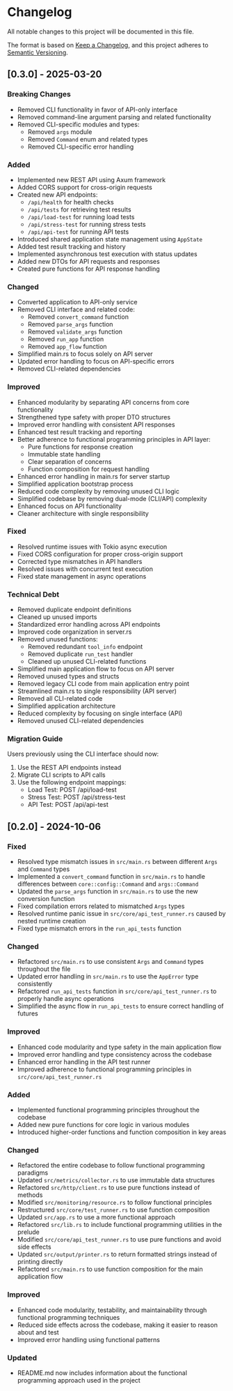 # Changelog

All notable changes to this project will be documented in this file.

The format is based on [Keep a Changelog](https://keepachangelog.com/en/1.0.0/),
and this project adheres to [Semantic Versioning](https://semver.org/spec/v2.0.0.html).

## [0.3.0] - 2025-03-20

### Breaking Changes

- Removed CLI functionality in favor of API-only interface
- Removed command-line argument parsing and related functionality
- Removed CLI-specific modules and types:
  - Removed `args` module
  - Removed `Command` enum and related types
  - Removed CLI-specific error handling

### Added

- Implemented new REST API using Axum framework
- Added CORS support for cross-origin requests
- Created new API endpoints:
  - `/api/health` for health checks
  - `/api/tests` for retrieving test results
  - `/api/load-test` for running load tests
  - `/api/stress-test` for running stress tests
  - `/api/api-test` for running API tests
- Introduced shared application state management using `AppState`
- Added test result tracking and history
- Implemented asynchronous test execution with status updates
- Added new DTOs for API requests and responses
- Created pure functions for API response handling

### Changed

- Converted application to API-only service
- Removed CLI interface and related code:
  - Removed `convert_command` function
  - Removed `parse_args` function
  - Removed `validate_args` function
  - Removed `run_app` function
  - Removed `app_flow` function
- Simplified main.rs to focus solely on API server
- Updated error handling to focus on API-specific errors
- Removed CLI-related dependencies

### Improved

- Enhanced modularity by separating API concerns from core functionality
- Strengthened type safety with proper DTO structures
- Improved error handling with consistent API responses
- Enhanced test result tracking and reporting
- Better adherence to functional programming principles in API layer:
  - Pure functions for response creation
  - Immutable state handling
  - Clear separation of concerns
  - Function composition for request handling
- Enhanced error handling in main.rs for server startup
- Simplified application bootstrap process
- Reduced code complexity by removing unused CLI logic
- Simplified codebase by removing dual-mode (CLI/API) complexity
- Enhanced focus on API functionality
- Cleaner architecture with single responsibility

### Fixed

- Resolved runtime issues with Tokio async execution
- Fixed CORS configuration for proper cross-origin support
- Corrected type mismatches in API handlers
- Resolved issues with concurrent test execution
- Fixed state management in async operations

### Technical Debt

- Removed duplicate endpoint definitions
- Cleaned up unused imports
- Standardized error handling across API endpoints
- Improved code organization in server.rs
- Removed unused functions:
  - Removed redundant `tool_info` endpoint
  - Removed duplicate `run_test` handler
  - Cleaned up unused CLI-related functions
- Simplified main application flow to focus on API server
- Removed unused types and structs
- Removed legacy CLI code from main application entry point
- Streamlined main.rs to single responsibility (API server)
- Removed all CLI-related code
- Simplified application architecture
- Reduced complexity by focusing on single interface (API)
- Removed unused CLI-related dependencies

### Migration Guide

Users previously using the CLI interface should now:
1. Use the REST API endpoints instead
2. Migrate CLI scripts to API calls
3. Use the following endpoint mappings:
   - Load Test: POST /api/load-test
   - Stress Test: POST /api/stress-test
   - API Test: POST /api/api-test

## [0.2.0] - 2024-10-06

### Fixed

-   Resolved type mismatch issues in `src/main.rs` between different `Args` and `Command` types
-   Implemented a `convert_command` function in `src/main.rs` to handle differences between `core::config::Command` and `args::Command`
-   Updated the `parse_args` function in `src/main.rs` to use the new conversion function
-   Fixed compilation errors related to mismatched `Args` types
-   Resolved runtime panic issue in `src/core/api_test_runner.rs` caused by nested runtime creation
-   Fixed type mismatch errors in the `run_api_tests` function

### Changed

-   Refactored `src/main.rs` to use consistent `Args` and `Command` types throughout the file
-   Updated error handling in `src/main.rs` to use the `AppError` type consistently
-   Refactored `run_api_tests` function in `src/core/api_test_runner.rs` to properly handle async operations
-   Simplified the async flow in `run_api_tests` to ensure correct handling of futures

### Improved

-   Enhanced code modularity and type safety in the main application flow
-   Improved error handling and type consistency across the codebase
-   Enhanced error handling in the API test runner
-   Improved adherence to functional programming principles in `src/core/api_test_runner.rs`

### Added

-   Implemented functional programming principles throughout the codebase
-   Added new pure functions for core logic in various modules
-   Introduced higher-order functions and function composition in key areas

### Changed

-   Refactored the entire codebase to follow functional programming paradigms
-   Updated `src/metrics/collector.rs` to use immutable data structures
-   Refactored `src/http/client.rs` to use pure functions instead of methods
-   Modified `src/monitoring/resource.rs` to follow functional principles
-   Restructured `src/core/test_runner.rs` to use function composition
-   Updated `src/app.rs` to use a more functional approach
-   Refactored `src/lib.rs` to include functional programming utilities in the prelude
-   Modified `src/core/api_test_runner.rs` to use pure functions and avoid side effects
-   Updated `src/output/printer.rs` to return formatted strings instead of printing directly
-   Refactored `src/main.rs` to use function composition for the main application flow

### Improved

-   Enhanced code modularity, testability, and maintainability through functional programming techniques
-   Reduced side effects across the codebase, making it easier to reason about and test
-   Improved error handling using functional patterns

### Updated

-   README.md now includes information about the functional programming approach used in the project
